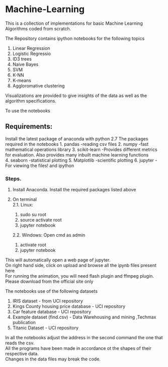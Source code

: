 # Machine-Learning
This is a collection of implementations for basic Machine Learning Algorithms coded from scratch.

The Repository contains ipython notebooks for the following topics
1. Linear Regression
2. Logistic Regressio
3. ID3 trees
4. Naive Bayes
5. SVM
6. K-NN
7. K-means
8. Aggloromative clustering


Visualizations are provided to give insights of the data as well as the algorithm specifications.


To use the notebooks


## Requirements: 
Install the latest package of anaconda with python 2.7
	The packages required in the notebooks
	1. pandas        -reading csv files
	2. numpy         -fast mathematical operations library
	3. scikit-learn  -Provides different metrics for evaluation. Also provides many inbuilt machine learning functions   
	4. seaborn       -statistical plotting
	5. Matplotlib    -scientific plotting
	6. jupyter	 - For viewing the files!
	  and ipython

### Steps.
1. Install Anaconda. Install the required packages listed above
2. On terminal<br>
	2.1. Linux: 
	1. sudo su root 
	2. source activate root
	3. jupyter notebook
	
	2.2. Windows: Open cmd as admin
	1. activate root
	2. jupyter notebook

This will automatically open a web page of jupyter.<br>
On right hand side, click on upload and browse all the ipynb files present here <br> 
For running the animation, you will need flash plugin and ffmpeg plugin. Please download from the official site only <br>


The notebooks use of the following datasets
1. IRIS dataset - from UCI repository
2. Kings County housing price database - UCI repository
3. Car feature database - UCI repository
4. Example dataset (find.csv) -  Data Warehousing and mining ,Techmax publication
5. Titanic Dataset - UCI repository


In all the notebooks adjust the address in the second command the one that reads the csv.<br>
All the programs have been made in accordance ot the shapes of their respective data.<br>
Changes in the data files may break the code.

